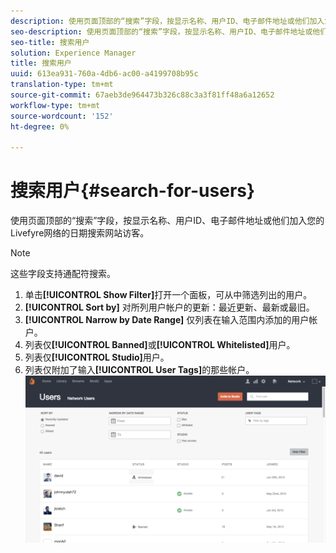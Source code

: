 ```yaml
---
description: 使用页面顶部的“搜索”字段，按显示名称、用户ID、电子邮件地址或他们加入您的Livefyre网络的日期搜索网站访客。
seo-description: 使用页面顶部的“搜索”字段，按显示名称、用户ID、电子邮件地址或他们加入您的Livefyre网络的日期搜索网站访客。
seo-title: 搜索用户
solution: Experience Manager
title: 搜索用户
uuid: 613ea931-760a-4db6-ac00-a4199708b95c
translation-type: tm+mt
source-git-commit: 67aeb3de964473b326c88c3a3f81ff48a6a12652
workflow-type: tm+mt
source-wordcount: '152'
ht-degree: 0%

---
```



# 搜索用户{#search-for-users}

使用页面顶部的“搜索”字段，按显示名称、用户ID、电子邮件地址或他们加入您的Livefyre网络的日期搜索网站访客。

>[!NOTE]
>
>这些字段支持通配符搜索。

1. 单击&#x200B;**[!UICONTROL Show Filter]**&#x200B;打开一个面板，可从中筛选列出的用户。
1. **[!UICONTROL Sort by]** 对所列用户帐户的更新：最近更新、最新或最旧。
1. **[!UICONTROL Narrow by Date Range]** 仅列表在输入范围内添加的用户帐户。
1. 列表仅&#x200B;**[!UICONTROL Banned]**&#x200B;或&#x200B;**[!UICONTROL Whitelisted]**&#x200B;用户。
1. 列表仅&#x200B;**[!UICONTROL Studio]**&#x200B;用户。
1. 列表仅附加了输入&#x200B;**[!UICONTROL User Tags]**&#x200B;的那些帐户。![](assets/UsersFilter-1024x568.png)


